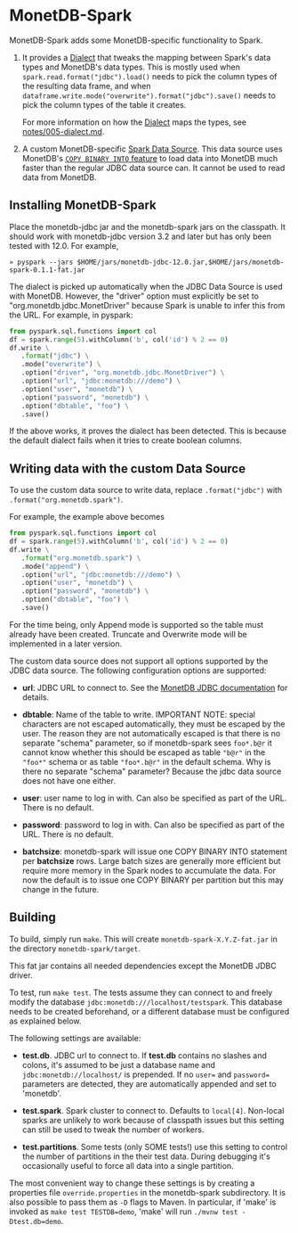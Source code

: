 # MonetDB-Spark

MonetDB-Spark adds some MonetDB-specific functionality to Spark.

1. It provides a [Dialect] that tweaks the mapping between Spark's data
   types and MonetDB's data types. This is mostly used when
   `spark.read.format("jdbc").load()` needs to pick the column types of
   the resulting data frame, and when
   `dataframe.write.mode("overwrite").format("jdbc").save()` needs to
   pick the column types of the table it creates.

   For more information on how the [Dialect] maps the types, see
   [notes/005-dialect.md](notes/005-dialect.md).

2. A custom MonetDB-specific [Spark Data Source]. This data source uses
   MonetDB's [`COPY BINARY INTO` feature][COPY BINARY] to load data into
   MonetDB much faster than the regular JDBC data source can. It cannot
   be used to read data from MonetDB.


## Installing MonetDB-Spark

Place the monetdb-jdbc jar and the monetdb-spark jars on the classpath.
It should work with monetdb-jdbc version 3.2 and later but has only been
tested with 12.0. For example,

```shell
» pyspark --jars $HOME/jars/monetdb-jdbc-12.0.jar,$HOME/jars/monetdb-spark-0.1.1-fat.jar
```

The dialect is picked up automatically when the JDBC Data Source is used
with MonetDB. However, the "driver" option must explicitly be set to
"org.monetdb.jdbc.MonetDriver" because Spark is unable to infer this
from the URL. For example, in pyspark:

```python
from pyspark.sql.functions import col
df = spark.range(5).withColumn('b', col('id') % 2 == 0)
df.write \
   .format("jdbc") \
   .mode("overwrite") \
   .option("driver", "org.monetdb.jdbc.MonetDriver") \
   .option("url", "jdbc:monetdb:///demo") \
   .option("user", "monetdb") \
   .option("password", "monetdb") \
   .option("dbtable", "foo") \
   .save()
```

If the above works, it proves the dialect has been detected.
This is because the default dialect fails when it tries to create
boolean columns.


## Writing data with the custom Data Source

To use the custom data source to write data, replace `.format("jdbc")`
with `.format("org.monetdb.spark")`.

For example, the example above becomes

```python
from pyspark.sql.functions import col
df = spark.range(5).withColumn('b', col('id') % 2 == 0)
df.write \
   .format("org.monetdb.spark") \
   .mode("append") \
   .option("url", "jdbc:monetdb:///demo") \
   .option("user", "monetdb") \
   .option("password", "monetdb") \
   .option("dbtable", "foo") \
   .save()
```

For the time being, only Append mode is supported so the table must
already have been created. Truncate and Overwrite mode will be
implemented in a later version.

The custom data source does not support all options supported by the
JDBC data source. The following configuration options are supported:

* **url**: JDBC URL to connect to. See the [MonetDB JDBC
  documentation](https://www.monetdb.org/documentation-Mar2025/user-guide/client-interfaces/libraries-drivers/jdbc-driver/#jdbc-connection-url-format)
  for details.

* **dbtable**: Name of the table to write. IMPORTANT NOTE: special
  characters are not escaped automatically, they must be escaped by the
  user. The reason they are not automatically escaped is that there is
  no separate "schema" parameter, so if monetdb-spark sees `foo*.b@r` it
  cannot know whether this should be escaped as table `"b@r"` in the
  `"foo*"` schema or as table `"foo*.b@r"` in the default schema. Why is
  there no separate "schema" parameter? Because the jdbc data source
  does not have one either.

* **user**: user name to log in with. Can also be specified as part
  of the URL. There is no default.

* **password**: password to log in with. Can also be specified as part
  of the URL. There is no default.

* **batchsize**: monetdb-spark will issue one COPY BINARY INTO
  statement per **batchsize** rows. Large batch sizes are generally more
  efficient but require more memory in the Spark nodes to accumulate
  the data. For now the default is to issue one COPY BINARY per
  partition but this may change in the future.


## Building

To build, simply run `make`. This will create `monetdb-spark-X.Y.Z-fat.jar`
in the directory `monetdb-spark/target`.

This fat jar contains all needed dependencies except the MonetDB JDBC
driver.

To test, run `make test`. The tests assume they can connect to and
freely modify the database `jdbc:monetdb:///localhost/testspark`. This
database needs to be created beforehand, or a different database must be
configured as explained below.

The following settings are available:

* **test.db**. JDBC url to connect to. If **test.db** contains no
  slashes and colons, it's assumed to be just a database name and
  `jdbc:monetdb://localhost/` is prepended. If no `user=` and
  `password=` parameters are detected, they are automatically appended
  and set to 'monetdb'.

* **test.spark**. Spark cluster to connect to. Defaults to `local[4]`.
  Non-local sparks are unlikely to work because of classpath issues but
  this setting can still be used to tweak the number of workers.

* **test.partitions**. Some tests (only SOME tests!) use this setting to
  control the number of partitions in the their test data. During
  debugging it's occasionally useful to force all data into a single
  partition.

The most convenient way to change these settings is by creating a
properties file `override.properties` in the monetdb-spark subdirectory.
It is also possible to pass them as `-D` flags to Maven. In particular,
if 'make' is invoked as `make test TESTDB=demo`, 'make' will run
`./mvnw test -Dtest.db=demo`.


[Dialect]: https://spark.apache.org/docs/latest/api/java/org/apache/spark/sql/jdbc/JdbcDialect.html

[Spark Data Source]: https://spark.apache.org/docs/latest/sql-data-sources.html

[COPY BINARY]: https://www.monetdb.org/documentation/user-guide/sql-manual/data-loading/binary-loading/